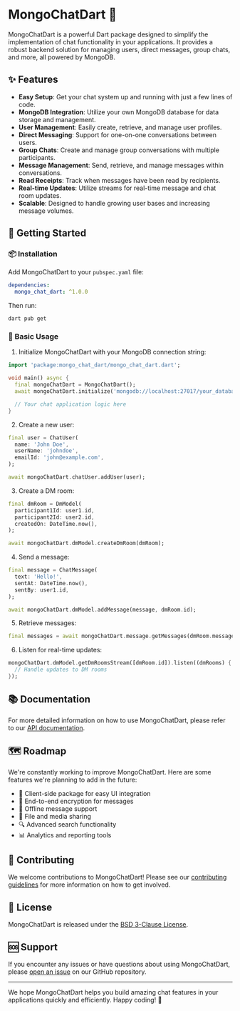 # MongoChatDart 💬

MongoChatDart is a powerful Dart package designed to simplify the implementation of chat functionality in your applications. It provides a robust backend solution for managing users, direct messages, group chats, and more, all powered by MongoDB.

## ✨ Features

-  **Easy Setup**: Get your chat system up and running with just a few lines of code.
-  **MongoDB Integration**: Utilize your own MongoDB database for data storage and management.
-  **User Management**: Easily create, retrieve, and manage user profiles.
-  **Direct Messaging**: Support for one-on-one conversations between users.
-  **Group Chats**: Create and manage group conversations with multiple participants.
-  **Message Management**: Send, retrieve, and manage messages within conversations.
-  **Read Receipts**: Track when messages have been read by recipients.
-  **Real-time Updates**: Utilize streams for real-time message and chat room updates.
-  **Scalable**: Designed to handle growing user bases and increasing message volumes.

## 🚀 Getting Started

### 📦 Installation

Add MongoChatDart to your `pubspec.yaml` file:

```yaml
dependencies:
  mongo_chat_dart: ^1.0.0
```

Then run:

```
dart pub get
```

### 🔧 Basic Usage

1. Initialize MongoChatDart with your MongoDB connection string:

```dart
import 'package:mongo_chat_dart/mongo_chat_dart.dart';

void main() async {
  final mongoChatDart = MongoChatDart();
  await mongoChatDart.initialize('mongodb://localhost:27017/your_database');

  // Your chat application logic here
}
```

2. Create a new user:

```dart
final user = ChatUser(
  name: 'John Doe',
  userName: 'johndoe',
  emailId: 'john@example.com',
);

await mongoChatDart.chatUser.addUser(user);
```

3. Create a DM room:

```dart
final dmRoom = DmModel(
  participant1Id: user1.id,
  participant2Id: user2.id,
  createdOn: DateTime.now(),
);

await mongoChatDart.dmModel.createDmRoom(dmRoom);
```

4. Send a message:

```dart
final message = ChatMessage(
  text: 'Hello!',
  sentAt: DateTime.now(),
  sentBy: user1.id,
);

await mongoChatDart.dmModel.addMessage(message, dmRoom.id);
```

5. Retrieve messages:

```dart
final messages = await mongoChatDart.message.getMessages(dmRoom.messageIds);
```

6. Listen for real-time updates:

```dart
mongoChatDart.dmModel.getDmRoomsStream([dmRoom.id]).listen((dmRooms) {
  // Handle updates to DM rooms
});
```

## 📚 Documentation

For more detailed information on how to use MongoChatDart, please refer to our [API documentation](example/mongo_chat_dart_example.dart).

## 🗺️ Roadmap

We're constantly working to improve MongoChatDart. Here are some features we're planning to add in the future:

- 📱 Client-side package for easy UI integration
- 🔐 End-to-end encryption for messages
- 📵 Offline message support
- 📎 File and media sharing
- 🔍 Advanced search functionality
- 📊 Analytics and reporting tools

## 🤝 Contributing

We welcome contributions to MongoChatDart! Please see our [contributing guidelines](contribution.md) for more information on how to get involved.

## 📄 License

MongoChatDart is released under the [BSD 3-Clause License](LICENSE).

## 🆘 Support

If you encounter any issues or have questions about using MongoChatDart, please [open an issue](https://github.com/kartikey321/mongo-chat-dart/issues) on our GitHub repository.

---

We hope MongoChatDart helps you build amazing chat features in your applications quickly and efficiently. Happy coding! 🎉